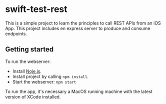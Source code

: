 # swift-test-rest

This is a simple project to learn the principles to call REST APIs from an iOS App. This project includes en express server to produce and consume endpoints.

## Getting started

To run the webserver:

* Install [Noje.js](https://nodejs.org/en/).
* Install project by calling `npm install`.
* Start the webserver: `npm start`

To run the app, it's necessary a MacOS running machine with the latest version of XCode installed.
